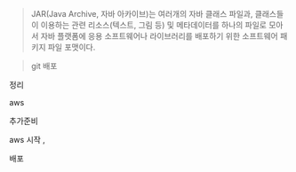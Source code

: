 
> JAR(Java Archive, 자바 아카이브)는 여러개의 자바 클래스 파일과, 클래스들이 이용하는 관련 리소스(텍스트, 그림 등) 및 메타데이터를 하나의 파일로 모아서 자바 플랫폼에 응용 소프트웨어나 라이브러리를 배포하기 위한 소프트웨어 패키지 파일 포맷이다.


> git 배포

정리

aws



추가준비

aws 시작 , 

배포

